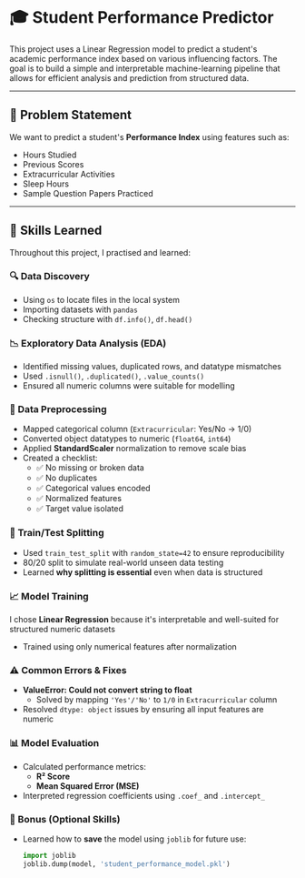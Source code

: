 # 🎓 Student Performance Predictor

This project uses a Linear Regression model to predict a student's academic performance index based on various influencing factors. The goal is to build a simple and interpretable machine-learning pipeline that allows for efficient analysis and prediction from structured data.

---

## 📌 Problem Statement

We want to predict a student's **Performance Index** using features such as:
- Hours Studied
- Previous Scores
- Extracurricular Activities
- Sleep Hours
- Sample Question Papers Practiced

---

## 🧠 Skills Learned

Throughout this project, I practised and learned:

### 🔍 Data Discovery
- Using `os` to locate files in the local system
- Importing datasets with `pandas`
- Checking structure with `df.info()`, `df.head()`

### 📉 Exploratory Data Analysis (EDA)
- Identified missing values, duplicated rows, and datatype mismatches
- Used `.isnull()`, `.duplicated()`, `.value_counts()`
- Ensured all numeric columns were suitable for modelling

### 🧼 Data Preprocessing
- Mapped categorical column (`Extracurricular`: Yes/No → 1/0)
- Converted object datatypes to numeric (`float64`, `int64`)
- Applied **StandardScaler** normalization to remove scale bias
- Created a checklist:
  - ✅ No missing or broken data
  - ✅ No duplicates
  - ✅ Categorical values encoded
  - ✅ Normalized features
  - ✅ Target value isolated

### 🧪 Train/Test Splitting
- Used `train_test_split` with `random_state=42` to ensure reproducibility
- 80/20 split to simulate real-world unseen data testing
- Learned **why splitting is essential** even when data is structured

### 📈 Model Training
I chose **Linear Regression** because it's interpretable and well-suited for structured numeric datasets
- Trained using only numerical features after normalization

### ⚠️ Common Errors & Fixes
- **ValueError: Could not convert string to float**
  - Solved by mapping `'Yes'/'No'` to `1/0` in `Extracurricular` column
- Resolved `dtype: object` issues by ensuring all input features are numeric

### 📊 Model Evaluation
- Calculated performance metrics:
  - **R² Score**
  - **Mean Squared Error (MSE)**
- Interpreted regression coefficients using `.coef_` and `.intercept_`

### 💾 Bonus (Optional Skills)
- Learned how to **save** the model using `joblib` for future use:
  ```python
  import joblib
  joblib.dump(model, 'student_performance_model.pkl')



  
